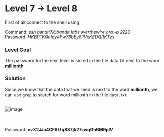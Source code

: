 # Level 7 → Level 8 #
First of all connect to the shell using

Command: _ssh bandit7@bandit.labs.overthewire.org -p 2220_</br>
Password: _HKBPTKQnIay4Fw76bEy8PVxKEDQRKTzs_</br>

### Level Goal ###

The password for the next level is stored in the file data.txt next to the word **millionth**
    
### Solution ###

Since we know that the data that we need is next to the word **millionth**, we can use `grep` to search for word millionth in the file `data.txt` </br></br>

![image](https://user-images.githubusercontent.com/33615252/75612782-cfca3880-5b4c-11ea-89e1-6340ca7f250d.png)

</br></br>
Password: **cvX2JJa4CFALtqS87jk27qwqGhBM9plV**

